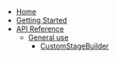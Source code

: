 * [Home](/)
* [Getting Started](beginners.md)
* [API Reference](api-reference.md)
  * [General use]()
    * [CustomStageBuilder](CSL/CustomStageBuilder.md)